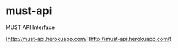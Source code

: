 must-api
========

MUST API Interface



[http://must-api.herokuapp.com/](http://must-api.herokuapp.com/)
